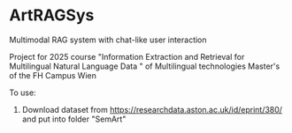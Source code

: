 # ArtRAGSys
Multimodal RAG system with chat-like user interaction

Project for 2025 course "Information Extraction and Retrieval for Multilingual Natural Language Data " of Multilingual technologies Master's of the FH Campus Wien

To use: 

1. Download dataset from https://researchdata.aston.ac.uk/id/eprint/380/ and put into folder "SemArt"
